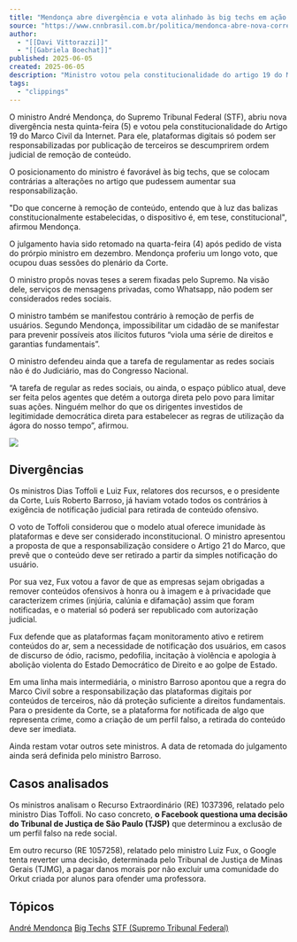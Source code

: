 ```yaml
---
title: "Mendonça abre divergência e vota alinhado às big techs em ação sobre redes"
source: "https://www.cnnbrasil.com.br/politica/mendonca-abre-nova-corrente-e-vota-alinhado-as-big-techs/?utm_source=social&utm_medium=twitter-feed&utm_campaign=politica-cnn-brasil&utm_content=link"
author:
  - "[[Davi Vittorazzi]]"
  - "[[Gabriela Boechat]]"
published: 2025-06-05
created: 2025-06-05
description: "Ministro votou pela constitucionalidade do artigo 19 do Marco Civil da Internet, que defende responsabilização de plataformas por conteúdo de terceiros somente em caso de decisão judicial"
tags:
  - "clippings"
---
```

O ministro André Mendonça, do Supremo Tribunal Federal (STF), abriu nova divergência nesta quinta-feira (5) e votou pela constitucionalidade do Artigo 19 do Marco Civil da Internet. Para ele, plataformas digitais só podem ser responsabilizadas por publicação de terceiros se descumprirem ordem judicial de remoção de conteúdo.

O posicionamento do ministro é favorável às big techs, que se colocam contrárias a alterações no artigo que pudessem aumentar sua responsabilização.

"Do que concerne à remoção de conteúdo, entendo que à luz das balizas constitucionalmente estabelecidas, o dispositivo é, em tese, constitucional", afirmou Mendonça.

O julgamento havia sido retomado na quarta-feira (4) após pedido de vista do prórpio ministro em dezembro. Mendonça proferiu um longo voto, que ocupou duas sessões do plenário da Corte.

O ministro propôs novas teses a serem fixadas pelo Supremo. Na visão dele, serviços de mensagens privadas, como Whatsapp, não podem ser considerados redes sociais.

O ministro também se manifestou contrário à remoção de perfis de usuários. Segundo Mendonça, impossibilitar um cidadão de se manifestar para prevenir possíveis atos ilícitos futuros “viola uma série de direitos e garantias fundamentais”.

O ministro defendeu ainda que a tarefa de regulamentar as redes sociais não é do Judiciário, mas do Congresso Nacional.

“A tarefa de regular as redes sociais, ou ainda, o espaço público atual, deve ser feita pelos agentes que detém a outorga direta pelo povo para limitar suas ações. Ninguém melhor do que os dirigentes investidos de legitimidade democrática direta para estabelecer as regras de utilização da ágora do nosso tempo”, afirmou.

![](https://www.youtube.com/watch?v=dBkFQ_120o8)

## Divergências

Os ministros Dias Toffoli e Luiz Fux, relatores dos recursos, e o presidente da Corte, Luís Roberto Barroso, já haviam votado todos os contrários à exigência de notificação judicial para retirada de conteúdo ofensivo.

O voto de Toffoli considerou que o modelo atual oferece imunidade às plataformas e deve ser considerado inconstitucional. O ministro apresentou a proposta de que a responsabilização considere o Artigo 21 do Marco, que prevê que o conteúdo deve ser retirado a partir da simples notificação do usuário.

Por sua vez, Fux votou a favor de que as empresas sejam obrigadas a remover conteúdos ofensivos à honra ou à imagem e à privacidade que caracterizem crimes (injúria, calúnia e difamação) assim que foram notificadas, e o material só poderá ser republicado com autorização judicial.

Fux defende que as plataformas façam monitoramento ativo e retirem conteúdos do ar, sem a necessidade de notificação dos usuários, em casos de discurso de ódio, racismo, pedofilia, incitação à violência e apologia à abolição violenta do Estado Democrático de Direito e ao golpe de Estado.

Em uma linha mais intermediária, o ministro Barroso apontou que a regra do Marco Civil sobre a responsabilização das plataformas digitais por conteúdos de terceiros, não dá proteção suficiente a direitos fundamentais. Para o presidente da Corte, se a plataforma for notificada de algo que representa crime, como a criação de um perfil falso, a retirada do conteúdo deve ser imediata.

Ainda restam votar outros sete ministros. A data de retomada do julgamento ainda será definida pelo ministro Barroso.

## Casos analisados

Os ministros analisam o Recurso Extraordinário (RE) 1037396, relatado pelo ministro Dias Toffoli. No caso concreto, **o Facebook questiona uma decisão do Tribunal de Justiça de São Paulo (TJSP)** que determinou a exclusão de um perfil falso na rede social.

Em outro recurso (RE 1057258), relatado pelo ministro Luiz Fux, o Google tenta reverter uma decisão, determinada pelo Tribunal de Justiça de Minas Gerais (TJMG), a pagar danos morais por não excluir uma comunidade do Orkut criada por alunos para ofender uma professora.

## Tópicos

[André Mendonça](https://www.cnnbrasil.com.br/tudo-sobre/andre-mendonca/) [Big Techs](https://www.cnnbrasil.com.br/tudo-sobre/big-techs/) [STF (Supremo Tribunal Federal)](https://www.cnnbrasil.com.br/tudo-sobre/supremo-tribunal-federal-stf/)